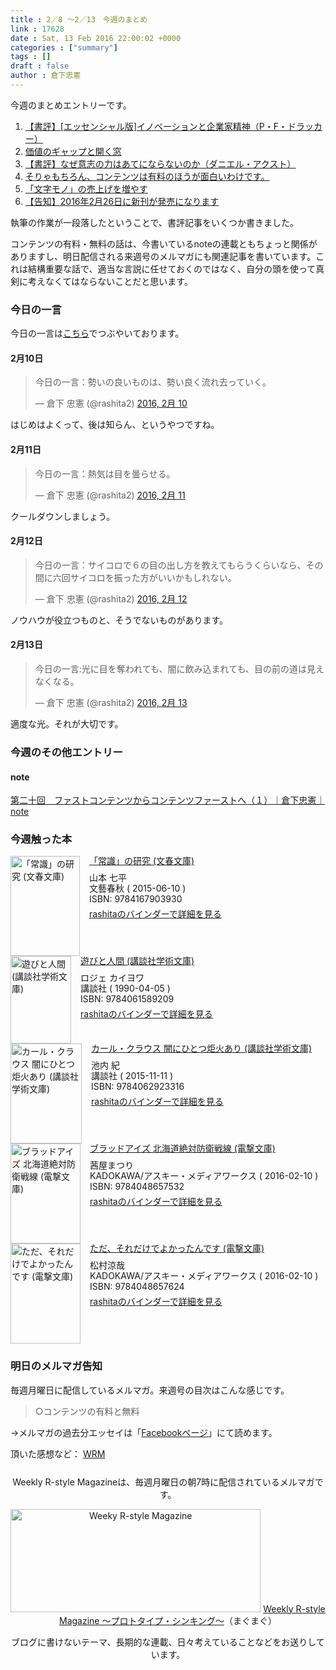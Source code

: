 ```yaml
---
title : 2／8 〜2／13　今週のまとめ
link : 17628
date : Sat, 13 Feb 2016 22:00:02 +0000
categories : ["summary"]
tags : []
draft : false
author : 倉下忠憲
---
```


今週のまとめエントリーです。

<ol>
<li><a href="https://rashita.net/blog/?p=17600">【書評】[エッセンシャル版]イノベーションと企業家精神（P・F・ドラッカー）</a></li>
<li><a href="https://rashita.net/blog/?p=17604">価値のギャップと開く窓</a></li>
<li><a href="https://rashita.net/blog/?p=17608">【書評】なぜ意志の力はあてにならないのか（ダニエル・アクスト）</a></li>
<li><a href="https://rashita.net/blog/?p=17613">そりゃもちろん、コンテンツは有料のほうが面白いわけです。</a></li>
<li><a href="https://rashita.net/blog/?p=17619">「文字モノ」の売上げを増やす</a></li>
<li><a href="https://rashita.net/blog/?p=17624">【告知】2016年2月26日に新刊が発売になります</a></li>
</ol>

執筆の作業が一段落したということで、書評記事をいくつか書きました。

コンテンツの有料・無料の話は、今書いているnoteの連載ともちょっと関係がありますし、明日配信される来週号のメルマガにも関連記事を書いています。これは結構重要な話で、適当な言説に任せておくのではなく、自分の頭を使って真剣に考えなくてはならないことだと思います。

<h3>今日の一言</h3>

今日の一言は<a href="http://twitter.com/rashita2 ">こちら</a>でつぶやいております。

<h4>2月10日</h4>

<blockquote class="twitter-tweet" data-lang="ja"><p lang="ja" dir="ltr">今日の一言：勢いの良いものは、勢い良く流れ去っていく。</p>&mdash; 倉下 忠憲 (@rashita2) <a href="https://twitter.com/rashita2/status/697409119586627584">2016, 2月 10</a></blockquote>
<script async src="//platform.twitter.com/widgets.js" charset="utf-8"></script>

はじめはよくって、後は知らん、というやつですね。

<h4>2月11日</h4>

<blockquote class="twitter-tweet" data-lang="ja"><p lang="ja" dir="ltr">今日の一言：熱気は目を曇らせる。</p>&mdash; 倉下 忠憲 (@rashita2) <a href="https://twitter.com/rashita2/status/697735136478007296">2016, 2月 11</a></blockquote>
<script async src="//platform.twitter.com/widgets.js" charset="utf-8"></script>

クールダウンしましょう。

<h4>2月12日</h4>

<blockquote class="twitter-tweet" data-lang="ja"><p lang="ja" dir="ltr">今日の一言：サイコロで６の目の出し方を教えてもらうくらいなら、その間に六回サイコロを振った方がいいかもしれない。</p>&mdash; 倉下 忠憲 (@rashita2) <a href="https://twitter.com/rashita2/status/698144289415516160">2016, 2月 12</a></blockquote>
<script async src="//platform.twitter.com/widgets.js" charset="utf-8"></script>

ノウハウが役立つものと、そうでないものがあります。

<h4>2月13日</h4>

<blockquote class="twitter-tweet" data-lang="ja"><p lang="ja" dir="ltr">今日の一言:光に目を奪われても、闇に飲み込まれても、目の前の道は見えなくなる。</p>&mdash; 倉下 忠憲 (@rashita2) <a href="https://twitter.com/rashita2/status/698489144939409408">2016, 2月 13</a></blockquote>
<script async src="//platform.twitter.com/widgets.js" charset="utf-8"></script>

適度な光。それが大切です。

<h3>今週のその他エントリー</h3>

<H4>note</H4>

<a href="https://note.mu/rashita/n/n1383fc5c973e">第二十回　ファストコンテンツからコンテンツファーストへ（１）｜倉下忠憲｜note</a>


<H3>今週触った本</H3>

<div class="mm-middle" style="margin-bottom:0px;"><div class="mm-image" style="float:left;"><a href="http://www.amazon.co.jp/exec/obidos/ASIN/4167903938/rashita1000-22 /ref=nosim" target="_blank"><img src="http://ecx.images-amazon.com/images/I/51K6IZLxx0L._SL160_.jpg" alt="「常識」の研究 (文春文庫)" title="「常識」の研究 (文春文庫)" width="111" height="160" border="0" /></a></div><div class="mm-content" style="float:left;margin-left:15px;line-height:120%"><div class="mm-title" style="line-height:120%"><a href="http://www.amazon.co.jp/exec/obidos/ASIN/4167903938/rashita1000-22 /ref=nosim" target="_blank">「常識」の研究 (文春文庫)</a></div><div class="mm-detail" style="margin-top:10px;">山本 七平<br />文藝春秋 ( 2015-06-10 )<br />ISBN: 9784167903930<br /><div style="margin:7px 0px"><a href="http://mediamarker.net/u/rashita/?asin=4167903938" target="_blank">rashitaのバインダーで詳細を見る</a></div></div></div><div style="clear:left"></div></div>

<div class="mm-middle" style="margin-bottom:0px;"><div class="mm-image" style="float:left;"><a href="http://www.amazon.co.jp/exec/obidos/ASIN/4061589202/rashita1000-22 /ref=nosim" target="_blank"><img src="http://ecx.images-amazon.com/images/I/21M6RY2E48L._SL160_.jpg" alt="遊びと人間 (講談社学術文庫)" title="遊びと人間 (講談社学術文庫)" width="97" height="140" border="0" /></a></div><div class="mm-content" style="float:left;margin-left:15px;line-height:120%"><div class="mm-title" style="line-height:120%"><a href="http://www.amazon.co.jp/exec/obidos/ASIN/4061589202/rashita1000-22 /ref=nosim" target="_blank">遊びと人間 (講談社学術文庫)</a></div><div class="mm-detail" style="margin-top:10px;">ロジェ カイヨワ<br />講談社 ( 1990-04-05 )<br />ISBN: 9784061589209<br /><div style="margin:7px 0px"><a href="http://mediamarker.net/u/rashita/?asin=4061589202" target="_blank">rashitaのバインダーで詳細を見る</a></div></div></div><div style="clear:left"></div></div>

<div class="mm-middle" style="margin-bottom:0px;"><div class="mm-image" style="float:left;"><a href="http://www.amazon.co.jp/exec/obidos/ASIN/4062923319/rashita1000-22 /ref=nosim" target="_blank"><img src="http://ecx.images-amazon.com/images/I/51nmuO4HvCL._SL160_.jpg" alt="カール・クラウス 闇にひとつ炬火あり (講談社学術文庫)" title="カール・クラウス 闇にひとつ炬火あり (講談社学術文庫)" width="114" height="160" border="0" /></a></div><div class="mm-content" style="float:left;margin-left:15px;line-height:120%"><div class="mm-title" style="line-height:120%"><a href="http://www.amazon.co.jp/exec/obidos/ASIN/4062923319/rashita1000-22 /ref=nosim" target="_blank">カール・クラウス 闇にひとつ炬火あり (講談社学術文庫)</a></div><div class="mm-detail" style="margin-top:10px;">池内 紀<br />講談社 ( 2015-11-11 )<br />ISBN: 9784062923316<br /><div style="margin:7px 0px"><a href="http://mediamarker.net/u/rashita/?asin=4062923319" target="_blank">rashitaのバインダーで詳細を見る</a></div></div></div><div style="clear:left"></div></div>


<div class="mm-middle" style="margin-bottom:0px;"><div class="mm-image" style="float:left;"><a href="http://www.amazon.co.jp/exec/obidos/ASIN/4048657534/rashita1000-22 /ref=nosim" target="_blank"><img src="http://ecx.images-amazon.com/images/I/51E-AMLtMgL._SL160_.jpg" alt="ブラッドアイズ 北海道絶対防衛戦線 (電撃文庫)" title="ブラッドアイズ 北海道絶対防衛戦線 (電撃文庫)" width="112" height="160" border="0" /></a></div><div class="mm-content" style="float:left;margin-left:15px;line-height:120%"><div class="mm-title" style="line-height:120%"><a href="http://www.amazon.co.jp/exec/obidos/ASIN/4048657534/rashita1000-22 /ref=nosim" target="_blank">ブラッドアイズ 北海道絶対防衛戦線 (電撃文庫)</a></div><div class="mm-detail" style="margin-top:10px;">茜屋まつり<br />KADOKAWA/アスキー・メディアワークス ( 2016-02-10 )<br />ISBN: 9784048657532<br /><div style="margin:7px 0px"><a href="http://mediamarker.net/u/rashita/?asin=4048657534" target="_blank">rashitaのバインダーで詳細を見る</a></div></div></div><div style="clear:left"></div></div>

<div class="mm-middle" style="margin-bottom:0px;"><div class="mm-image" style="float:left;"><a href="http://www.amazon.co.jp/exec/obidos/ASIN/4048657623/rashita1000-22 /ref=nosim" target="_blank"><img src="http://ecx.images-amazon.com/images/I/51xMfkTTsuL._SL160_.jpg" alt="ただ、それだけでよかったんです (電撃文庫)" title="ただ、それだけでよかったんです (電撃文庫)" width="112" height="160" border="0" /></a></div><div class="mm-content" style="float:left;margin-left:15px;line-height:120%"><div class="mm-title" style="line-height:120%"><a href="http://www.amazon.co.jp/exec/obidos/ASIN/4048657623/rashita1000-22 /ref=nosim" target="_blank">ただ、それだけでよかったんです (電撃文庫)</a></div><div class="mm-detail" style="margin-top:10px;">松村涼哉<br />KADOKAWA/アスキー・メディアワークス ( 2016-02-10 )<br />ISBN: 9784048657624<br /><div style="margin:7px 0px"><a href="http://mediamarker.net/u/rashita/?asin=4048657623" target="_blank">rashitaのバインダーで詳細を見る</a></div></div></div><div style="clear:left"></div></div>


<h3>明日のメルマガ告知</h3>
毎週月曜日に配信しているメルマガ。来週号の目次はこんな感じです。
<blockquote>
○コンテンツの有料と無料
</blockquote>
→メルマガの過去分エッセイは「<a href="http://www.facebook.com/home.php#!/rashitaportal">Facebookページ</a>」にて読めます。

頂いた感想など：
<a class="twitter-timeline"  href="https://twitter.com/rashita2/timelines/427262290753097729"  data-widget-id="427265271171010561">WRM</a>
    <script>!function(d,s,id){var js,fjs=d.getElementsByTagName(s)[0],p=/^http:/.test(d.location)?'http':'https';if(!d.getElementById(id)){js=d.createElement(s);js.id=id;js.src=p+"://platform.twitter.com/widgets.js";fjs.parentNode.insertBefore(js,fjs);}}(document,"script","twitter-wjs");</script>

<div style="text-align:center;margin-top:25px;">
Weekly R-style Magazineは、毎週月曜日の朝7時に配信されているメルマガです。

<a href="http://www.mag2.com/m/0001185133.html" target="_blank"><img src="https://rashita.net/blog/wp-content/uploads/2010/09/mmbanner.jpg" alt="Weeky R-style Magazine" width="400" height="165" class="alignnone size-full wp-image-12201" /></a>
<a href="http://www.mag2.com/m/0001185133.html" target="_blank">Weekly R-style Magazine ～プロトタイプ・シンキング～</a>（まぐまぐ）

ブログに書けないテーマ、長期的な連載、日々考えていることなどをお送りしています。
</div>